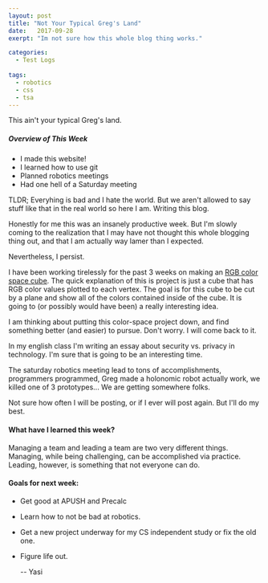 ```yaml
---
layout: post
title: "Not Your Typical Greg's Land"
date:   2017-09-28
exerpt: "Im not sure how this whole blog thing works."

categories:
  - Test Logs
  
tags:
  - robotics
  - css
  - tsa
---
```


This ain't your typical Greg's land.

##### Overview of This Week
* I made this website!
* I learned how to use git
* Planned robotics meetings
* Had one hell of a Saturday meeting

TLDR; Everyhing is bad and I hate the world.
  But we aren't allowed to say stuff like that in the real world so here I am. 
  Writing this blog.
  
  Honestly for me this was an insanely productive week. But I'm slowly coming
  to the realization that I may have not thought this whole blogging
  thing out, and that I am actually way lamer than I expected.
  
  Nevertheless, I persist.
  
  I have been working tirelessly for the past 3 weeks on making
  an [RGB color space cube](https://www.github.com/yasitl/color-space). 
  The quick explanation of this is project is
  just a cube that has RGB color values plotted to each vertex. The goal
  is for this cube to be cut by a plane and show all of the colors contained
  inside of the cube. It is going to (or possibly would have been) a really
  interesting idea.
  
  I am thinking about putting this color-space project down, and find
  something better (and easier) to pursue. Don't worry. I will come back
  to it.
  
  In my english class I'm writing an essay about security vs. privacy in
  technology. I'm sure that is going to be an interesting time.
  
  The saturday robotics meeting lead to tons of accomplishments,
  programmers programmed, Greg made a holonomic robot actually work,
  we killed one of 3 prototypes... We are getting somewhere folks.
  
  Not sure how often I will be posting, or if I ever will post again.
  But I'll do my best.
  
#### What have I learned this week?
Managing a team and leading a team are two very different things. Managing,
while being challenging, can be accomplished via practice. Leading, however,
is something that not everyone can do.

#### Goals for next week:
* Get good at APUSH and Precalc
* Learn how to not be bad at robotics.
* Get a new project underway for my CS independent study or fix the old one.
* Figure life out.
  
  -- Yasi
  
